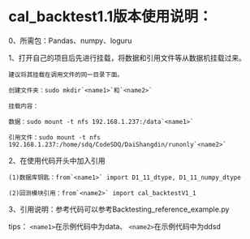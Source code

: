# cal_backtest1.1版本使用说明：

0、所需包：Pandas、numpy、loguru

1、打开自己的项目后先进行挂载，将数据和引用文件等从数据机挂载过来。

    建议将其挂载在调用文件的同一目录下面。

    创建文件夹：sudo mkdir`<name1>`和`<name2>`

    挂载内容：

    数据：sudo mount -t nfs 192.168.1.237:/data`<name1>`

    引用文件：sudo mount -t nfs 192.168.1.237:/home/sdq/CodeSDQ/DaiShangdin/runonly`<name2>`

2、在使用代码开头中加入引用

    (1)数据库钥匙：from`<name1>` import D1_11_dtype, D1_11_numpy_dtype

    (2)回测模块引用：from`<name2>` import cal_backtestV1_1

3、引用说明：参考代码可以参考Backtesting_reference_example.py

tips： `<name1>`在示例代码中为data、 `<name2>`在示例代码中为ddsd
